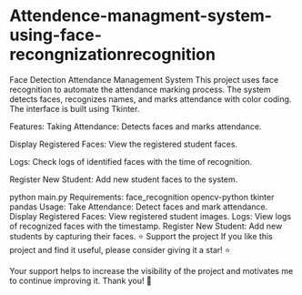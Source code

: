 # Attendence-managment-system-using-face-recongnizationrecognition
Face Detection Attendance Management System
This project uses face recognition to automate the attendance marking process. The system detects faces, recognizes names, and marks attendance with color coding. The interface is built using Tkinter.

Features:
Taking Attendance: Detects faces and marks attendance.

Display Registered Faces: View the registered student faces.

Logs: Check logs of identified faces with the time of recognition.

Register New Student: Add new student faces to the system.





python main.py
Requirements:
face_recognition
opencv-python
tkinter
pandas
Usage:
Take Attendance: Detect faces and mark attendance.
Display Registered Faces: View registered student images.
Logs: View logs of recognized faces with the timestamp.
Register New Student: Add new students by capturing their faces.
⭐️ Support the project
If you like this project and find it useful, please consider giving it a star! ⭐️

Your support helps to increase the visibility of the project and motivates me to continue improving it. Thank you! 🙏
